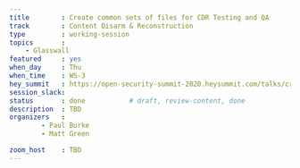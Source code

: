 ```yaml
---
title        : Create common sets of files for CDR Testing and QA
track        : Content Disarm & Reconstruction
type         : working-session
topics       :
    - Glasswall
featured     : yes
when_day     : Thu
when_time    : WS-3
hey_summit   : https://open-security-summit-2020.heysummit.com/talks/create-common-sets-of-files-for-cdr-testing-and-qa-11pm-bst/
session_slack: 
status       : done           # draft, review-content, done
description  : TBD
organizers   :
        - Paul Burke
        - Matt Green

zoom_host    : TBD
---
```

